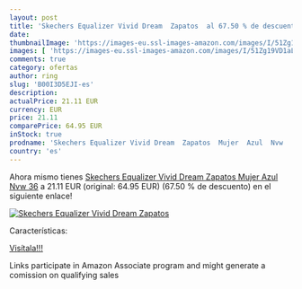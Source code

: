 ```yaml
---
layout: post
title: 'Skechers Equalizer Vivid Dream  Zapatos  al 67.50 % de descuento'
date: 
thumbnailImage: 'https://images-eu.ssl-images-amazon.com/images/I/51Zg19VD1aL._SL200_.jpg'
images: [ 'https://images-eu.ssl-images-amazon.com/images/I/51Zg19VD1aL._SL200_.jpg' ]
comments: true
category: ofertas
author: ring
slug: 'B00I3D5EJI-es'
description:
actualPrice: 21.11 EUR
currency: EUR
price: 21.11
comparePrice: 64.95 EUR
inStock: true
prodname: 'Skechers Equalizer Vivid Dream  Zapatos  Mujer  Azul  Nvw   36'
country: 'es'
---
```


Ahora mismo tienes [Skechers Equalizer Vivid Dream  Zapatos  Mujer  Azul  Nvw   36](https://www.amazon.es/dp/B00I3D5EJI/?tag=tolees-21) a 21.11 EUR (original: 64.95 EUR) (67.50 %  de descuento) en el siguiente enlace!

[![Skechers Equalizer Vivid Dream  Zapatos ](https://images-eu.ssl-images-amazon.com/images/I/51Zg19VD1aL._SL200_.jpg)](https://www.amazon.es/dp/B00I3D5EJI/?tag=tolees-21)

Características:


[Visítala!!!](https://www.amazon.es/dp/B00I3D5EJI/?tag=tolees-21)

Links participate in Amazon Associate program and might generate a comission on qualifying sales
